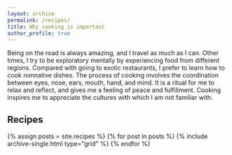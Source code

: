 ```yaml
---
layout: archive
permalink: /recipes/
title: Why cooking is important
author_profile: true
---
```


Being on the road is always amazing, and I travel as much as I can. Other times, I try to be exploratory mentally by experiencing food from different regions. Compared with going to exotic restaurants, I prefer to learn how to cook nonnative dishes. The process of cooking involves the coordination between eyes, nose, ears, mouth, hand, and mind. It is a ritual for me to relax and reflect, and gives me a feeling of peace and fulfillment. Cooking inspires me to appreciate the cultures with which I am not familiar with. 

## Recipes

<div class="grid__wrapper">
  {% assign posts = site.recipes %}
  {% for post in posts %}
    {% include archive-single.html type="grid" %}
  {% endfor %}
</div>
